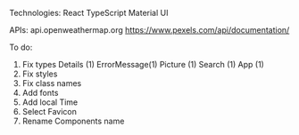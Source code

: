 Technologies:
React
TypeScript
Material UI

APIs:
api.openweathermap.org
https://www.pexels.com/api/documentation/

To do:
1) Fix types
Details (1)
ErrorMessage(1)
Picture (1)
Search (1)
App (1)
2) Fix styles
3) Fix class names
4) Add fonts
5) Add local Time
6) Select Favicon
7) Rename Components name